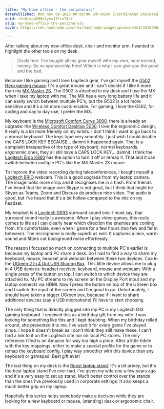 ```yaml
---
title: "My home office - the peripherals"
datePublished: Mon Nov 09 2020 00:00:00 GMT+0000 (Coordinated Universal Time)
cuid: ckn0ixpq500z1yes1ffin74cf
slug: my-home-office-the-peripherals
cover: https://cdn.hashnode.com/res/hashnode/image/upload/v1617381079636/P5RoQ6Y6G.jpeg

---
```



After talking about my new office desk, chair and monitor arm, I wanted to highlight the other tools on my desk.

> Disclaimer: I've bought all my gear myself with my own, hard earned, money. So no sponsorship here! Which is why I can give you the good and the bad.

Because I like gaming and I love Logitech gear, I've got myself the [G502 Hero gaming mouse](https://www.logitechg.com/en-us/products/gaming-mice/g502-hero-gaming-mouse.910-005469.html). It's a great mouse and I can't decide if I like it more than my [MX Master 2S](https://www.logitech.com/en-my/product/mx-master-2s-flow). The G502 is attached to my desk and I use the MX when I take my laptop with me. The MX has a very long battery life and it can easily switch between multiple PC's, but the G502 is a lot more sensitive and it's a lot more customisable. For gaming, I love the G502, for coding and day to day use, I prefer the MX.

My keyboard is the [Microsoft Comfort Curve 3000](https://www.microsoft.com/accessories/en-au/products/keyboards/comfort-curve-keyboard-3000/3tj-00019), there is already an upgrade: the [Wireless Comfort Desktop 5050](https://www.microsoft.com/accessories/en-us/products/keyboards/wireless-comfort-desktop-5050/pp4-00001). I love the ergonomic design, it really is a lot more friendly on my wrists. I don't think I want to go back to a normal keyboard. The keys type very smoothly. I just wish I could disable the CAPS LOCK KEY BECAUSE... damnit it happened again. That is a complaint irrespective of the type of keyboard; normal keyboards, ergonomic ones, they all still have a CAPS LOCK KEY... damnit. I think the [Logitech Ergo K860](https://www.logitech.com/en-us/products/keyboards/k860-split-ergonomic.920-009166.html) has the option to turn it off or remap it. That and it can switch between multiple PC's like the MX Master 2S mouse.

To improve the video recording during teleconferences, I bought myself a [Logitech BRIO](https://www.logitech.com/en-us/product/brio) webcam. This is a good upgrade from my laptop camera. The image looks more crisp and it recognises me in a flash. From friends I've heard that the image over Skype is not great, but I think that might be Skype as Teams, Zoom and Discuss do produce nice video. The audio is good, but I've heard that it's a bit hollow compared to the mic on my headset.

My headset is a [Logitech G933](https://www.logitech.com/en-us/product/g933-7-1-surround-sound-gaming-headset) surround sound one. I must say, that surround sound really is awesome. When I play video games, this really comes to life as I can clearly hear which direction the enemies are coming from. It's comfortable, even when I game for a few hours (too few and far in between). The microphone is really superb as well. It captures a nice, warm sound and filters out background noise effortlessly.

The reason I focused so much on connecting to multiple PC's earlier is because my laptop and PC share a desk. So I had to find a way to share my keyboard, mouse, headset and webcam between these two devices. Cue in the [UGreen 2 In 4 Out USB Sharing Box](https://www.ugreen.com/products/2-in-4-out-usb-3-0-sharing-switch-box). This little device allows me to plug in 4 USB devices: headset receiver, keyboard, mouse and webcam. With a single press of the button on top, I can switch to which device they are attached to. My PC streams to my screen on the Display Port input and my laptop connects via HDMI. Now I press the button on top of the UGreen box and I switch the input of the screen and I'm good to go. Unfortunately, I should have taken a bigger UGreen box, because if I want to share additional devices (say a USB microphone) I'll have to start choosing.

The only thing that is directly plugged into my PC is my Logitech G13 gaming keyboard. I received this as a birthday gift from my wife. I was looking for something like this and I kept doubting. When my birthday rolled around, she presented it to me. I've used it for every game I've played since. I hope it doesn't break as I don't think they still make these. I can't find a link to it on the Logitech site nor on local PC stores. The only reference I find is on Amazon for way too high a price. After a little fiddle with the key mappings, either to make a special profile for the game or to remap the keyboard config, I play way smoother with this device than any keyboard or gamepad. Best gift ever!

The last thing on my desk is the [Roost laptop stand](https://www.therooststand.com/). It's a bit pricey, but it's the best laptop stand I've ever had. I've given my wife one a few years ago and it's a very easy to set up stand. Much better control over the stands than the ones I've previously used in corporate settings. It also keeps a much better grip on my laptop.

Hopefully this series helps somebody make a decision while they are looking for a new keyboard or mouse, (standing) desk or ergonomic chair.
